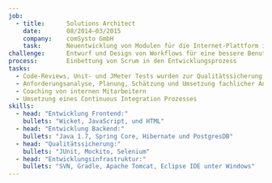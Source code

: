 ```yaml
---
job:
  - title:      Solutions Architect
    date:       08/2014–03/2015
    company:    comSysto GmbH
    task:       Neuentwicklung von Modulen für die Internet-Plattform iBalis des Bayerischen Staatsministeriums
challenge:      Entwurf und Design von Workflows für eine bessere Benutzerinteraktion
process:        Einbettung von Scrum in den Entwicklungsprozess
tasks:
  - Code-Reviews, Unit- und JMeter Tests wurden zur Qualitätssicherung verwendet
  - Anforderungsanalyse, Planung, Schätzung und Umsetzung fachlicher Anforderungen 
  - Coaching von internen Mitarbeitern
  - Umsetzung eines Continuous Integration Prozesses
skills:
  - head: "Entwicklung Frontend:"
    bullets: "Wicket, JavaScript, und HTML"
  - head: "Entwicklung Backend:"
    bullets: "Java 1.7, Spring Core, Hibernate und PostgresDB"
  - head: "Qualitätssicherung:"
    bullets: "JUnit, Mockito, Selenium"
  - head: "Entwicklungsinfrastruktur:"
    bullets: "SVN, Gradle, Apache Tomcat, Eclipse IDE unter Windows"
---
```

